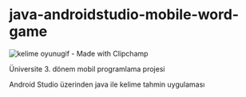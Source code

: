 # java-androidstudio-mobile-word-game

![kelime oyunugif - Made with Clipchamp](https://github.com/user-attachments/assets/ba03ef16-b9d2-47c1-80a9-5324927b4ec5)


Üniversite 3. dönem mobil programlama projesi

Android Studio üzerinden java ile kelime tahmin uygulaması
